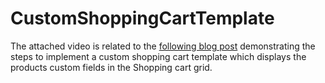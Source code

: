 # CustomShoppingCartTemplate

The attached video is related to the [following blog post](http://www.sitefinity.com/blogs/sabrie-nedzhip's-blog/2015/01/05/display-custom-product-type-fields-in-the-shopping-cart-template "Display custom product type fields in the Shopping cart template") demonstrating the steps to implement a custom shopping cart template which displays the products custom fields in the Shopping cart grid.
